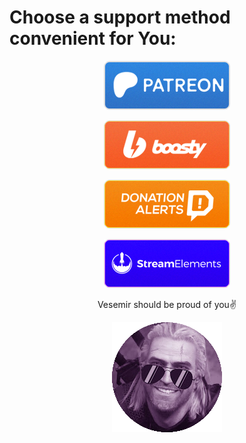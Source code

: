 # Choose a support method convenient for You:

<p align="center"> <a href="https://www.patreon.com/axel_k"> <img src="misc/images/button-patreon.png"> </a> </p>
  
<p align="center"> <a href="https://boosty.to/axel_k"> <img src="misc/images/button-boosty.png"> </a> </p>
  
<p align="center"> <a href="https://www.donationalerts.com/r/axel_k"> <img src="misc/images/button-donationalerts.png"> </a> </p>
  
<p align="center"> <a href="https://streamelements.com/axe1_k/tip"> <img src="misc/images/button-streamelements.png"> </a> </p>

<p align="center"> Vesemir should be proud of you✌️ </p>
<p align="center"> <img src="misc/images/AXEL_K.png"> </p>
